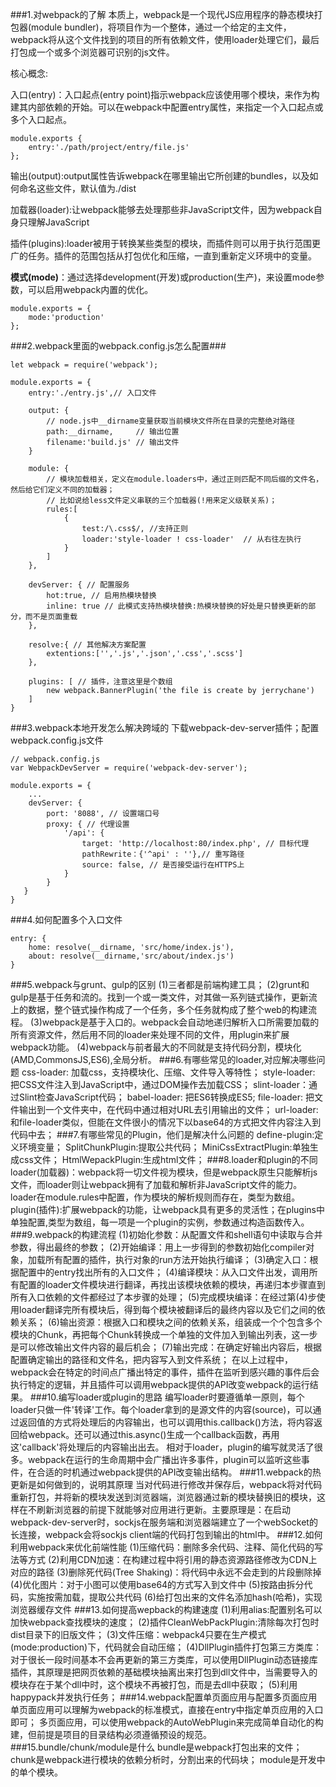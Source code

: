 ###1.对webpack的了解
本质上，webpack是一个现代JS应用程序的静态模块打包器(module bundler)，将项目作为一个整体，通过一个给定的主文件，webpack将从这个文件找到的项目的所有依赖文件，使用loader处理它们，最后打包成一个或多个浏览器可识别的js文件。

核心概念:

入口(entry)：入口起点(entry point)指示webpack应该使用哪个模块，来作为构建其内部依赖的开始。可以在webpack中配置entry属性，来指定一个入口起点或多个入口起点。
```
module.exports {
    entry:'./path/project/entry/file.js'
};
```
输出(output):output属性告诉webpack在哪里输出它所创建的bundles，以及如何命名这些文件，默认值为./dist   

加载器(loader):让webpack能够去处理那些非JavaScript文件，因为webpack自身只理解JavaScript

插件(plugins):loader被用于转换某些类型的模块，而插件则可以用于执行范围更广的任务。插件的范围包括从打包优化和压缩，一直到重新定义环境中的变量。

**模式(mode)**：通过选择development(开发)或production(生产)，来设置mode参数，可以启用webpack内置的优化。
```
module.exports = {
    mode:'production'
};
```
###2.webpack里面的webpack.config.js怎么配置###
```
let webpack = require('webpack');

module.exports = {
    entry:'./entry.js',// 入口文件
    
    output: {
        // node.js中__dirname变量获取当前模块文件所在目录的完整绝对路径
        path:__dirname,     // 输出位置
        filename:'build.js' // 输出文件
    }
    
    module: {
        // 模块加载相关，定义在module.loaders中，通过正则匹配不同后缀的文件名，然后给它们定义不同的加载器；
        // 比如说给less文件定义串联的三个加载器(!用来定义级联关系)；
        rules:[
            {
                test:/\.css$/, //支持正则
                loader:'style-loader ! css-loader'  // 从右往左执行
            }
        ]
    },
    
    devServer: { // 配置服务
        hot:true, // 启用热模块替换
        inline: true // 此模式支持热模块替换:热模块替换的好处是只替换更新的部分，而不是页面重载
    },
    
    resolve:{ // 其他解决方案配置
        extentions:['','.js','.json','.css','.scss']
    },
    
    plugins: [ // 插件，注意这里是个数组
        new webpack.BannerPlugin('the file is create by jerrychane')
    ]
}
```
###3.webpack本地开发怎么解决跨域的
下载webpack-dev-server插件；配置webpack.config.js文件
```
// webpack.config.js
var WebpackDevServer = require('webpack-dev-server');

module.exports = {
    ...
    devServer: {
        port: '8088', // 设置端口号
        proxy: { // 代理设置
            '/api': {
                target: 'http://localhost:80/index.php', // 目标代理
                pathRewrite：{'^api' : ''},// 重写路径
                source: false, // 是否接受运行在HTTPS上
            }
        } 
   }
}
```
###4.如何配置多个入口文件
```
entry: {
    home: resolve(__dirname, 'src/home/index.js'),
    about: resolve(__dirname,'src/about/index.js')
}
```
###5.webpack与grunt、gulp的区别
(1)三者都是前端构建工具；
(2)grunt和gulp是基于任务和流的。找到一个或一类文件，对其做一系列链式操作，更新流上的数据，整个链式操作构成了一个任务，多个任务就构成了整个web的构建流程。
(3)webpack是基于入口的。webpack会自动地递归解析入口所需要加载的所有资源文件，然后用不同的loader来处理不同的文件，用plugin来扩展webpack功能。
(4)webpack与前者最大的不同就是支持代码分割，模块化(AMD,CommonsJS,ES6),全局分析。
###6.有哪些常见的loader,对应解决哪些问题
css-loader: 加载css，支持模块化、压缩、文件导入等特性；
style-loader: 把CSS文件注入到JavaScript中，通过DOM操作去加载CSS；
slint-loader：通过Slint检查JavaScript代码；
babel-loader: 把ES6转换成ES5;
file-loader: 把文件输出到一个文件夹中，在代码中通过相对URL去引用输出的文件；
url-loader:和file-loader类似，但能在文件很小的情况下以base64的方式把文件内容注入到代码中去；
###7.有哪些常见的Plugin，他们是解决什么问题的
define-plugin:定义环境变量；
SplitChunkPlugin:提取公共代码；
MiniCssExtractPlugin:单独生成css文件；
HtmlWepackPlugin:生成html文件；
###8.loader和plugin的不同
loader(加载器)：webpack将一切文件视为模块，但是webpack原生只能解析js文件，而loader则让webpack拥有了加载和解析非JavaScript文件的能力。loader在module.rules中配置，作为模块的解析规则而存在，类型为数组。
plugin(插件):扩展webpack的功能，让webpack具有更多的灵活性；在plugins中单独配置,类型为数组，每一项是一个plugin的实例，参数通过构造函数传入。
###9.webpack的构建流程
(1)初始化参数：从配置文件和shell语句中读取与合并参数，得出最终的参数；
(2)开始编译：用上一步得到的参数初始化compiler对象，加载所有配置的插件，执行对象的run方法开始执行编译；
(3)确定入口：根据配置中的entry找出所有的入口文件；
(4)编译模块：从入口文件出发，调用所有配置的loader文件模块进行翻译，再找出该模块依赖的模块，再递归本步骤直到所有入口依赖的文件都经过了本步骤的处理；
(5)完成模块编译：在经过第(4)步使用loader翻译完所有模块后，得到每个模块被翻译后的最终内容以及它们之间的依赖关系；
(6)输出资源：根据入口和模块之间的依赖关系，组装成一个个包含多个模块的Chunk，再把每个Chunk转换成一个单独的文件加入到输出列表，这一步是可以修改输出文件内容的最后机会；
(7)输出完成：在确定好输出内容后，根据配置确定输出的路径和文件名，把内容写入到文件系统；
在以上过程中，webpack会在特定的时间点广播出特定的事件，插件在监听到感兴趣的事件后会执行特定的逻辑，并且插件可以调用webpack提供的API改变webpack的运行结果。
###10.编写loader或plugin的思路
编写loader时要遵循单一原则，每个loader只做一件'转译'工作。每个loader拿到的是源文件的内容(source)，可以通过返回值的方式将处理后的内容输出，也可以调用this.callback()方法，将内容返回给webpack。还可以通过this.async()生成一个callback函数，再用这'callback'将处理后的内容输出出去。
相对于loader，plugin的编写就灵活了很多。webpack在运行的生命周期中会广播出许多事件，plugin可以监听这些事件，在合适的时机通过webpack提供的API改变输出结构。
###11.webpack的热更新是如何做到的，说明其原理
当对代码进行修改并保存后，webpack将对代码重新打包，并将新的模块发送到浏览器端，浏览器通过新的模块替换旧的模块，这样在不刷新浏览器的前提下就能够对应用进行更新。主要原理是：在启动webpack-dev-server时，sockjs在服务端和浏览器端建立了一个webSocket的长连接，webpack会将sockjs client端的代码打包到输出的html中。
###12.如何利用webpack来优化前端性能
(1)压缩代码：删除多余代码、注释、简化代码的写法等方式
(2)利用CDN加速：在构建过程中将引用的静态资源路径修改为CDN上对应的路径
(3)删除死代码(Tree Shaking)：将代码中永远不会走到的片段删除掉
(4)优化图片：对于小图可以使用base64的方式写入到文件中
(5)按路由拆分代码，实施按需加载，提取公共代码
(6)给打包出来的文件名添加hash(哈希)，实现浏览器缓存文件
###13.如何提高wepback的构建速度
(1)利用alias:配置别名可以加快webpack查找模块的速度；
(2)插件CleanWebPackPlugin:清除每次打包时dist目录下的旧版文件；
(3)文件压缩：webpack4只要在生产模式(mode:production)下，代码就会自动压缩；
(4)DllPlugin插件打包第三方类库：对于很长一段时间基本不会再更新的第三方类库，可以使用DllPlugin动态链接库插件，其原理是把网页依赖的基础模块抽离出来打包到dll文件中，当需要导入的模块存在于某个dll中时，这个模块不再被打包，而是去dll中获取；
(5)利用happypack并发执行任务；
###14.webpack配置单页面应用与配置多页面应用
单页面应用可以理解为webpack的标准模式，直接在entry中指定单页应用的入口即可；
多页面应用，可以使用webpack的AutoWebPlugin来完成简单自动化的构建，但前提是项目的目录结构必须遵循预设的规范。
###15.bundle/chunk/module是什么
bundle是webpack打包出来的文件；
chunk是webpack进行模块的依赖分析时，分割出来的代码块；
module是开发中的单个模块。


 



